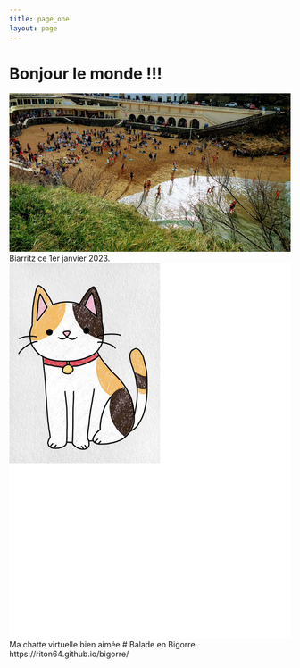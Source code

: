 ```yaml
---
title: page_one
layout: page
---
```

# Bonjour le monde !!!
<bg>
 <img src="/images/biarritz1-1-23.jpg">
 <figcaption>Biarritz ce 1er janvier 2023.</figcaption>
 <bg>
  <img src="/images/costume.jpg">
  Ma chatte virtuelle bien aimée
 <bg>
  # Balade en Bigorre
 https://riton64.github.io/bigorre/
  
